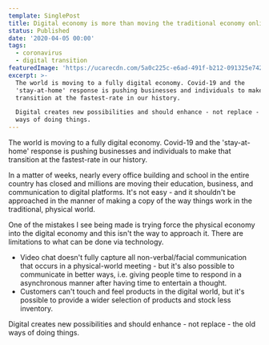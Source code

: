 ```yaml
---
template: SinglePost
title: Digital economy is more than moving the traditional economy online
status: Published
date: '2020-04-05 00:00'
tags:
  - coronavirus
  - digital transition
featuredImage: 'https://ucarecdn.com/5a0c225c-e6ad-491f-b212-091325e7425b/'
excerpt: >-
  The world is moving to a fully digital economy. Covid-19 and the
  'stay-at-home' response is pushing businesses and individuals to make that
  transition at the fastest-rate in our history. 

  Digital creates new possibilities and should enhance - not replace - the old
  ways of doing things.
---
```

The world is moving to a fully digital economy. Covid-19 and the 'stay-at-home' response is pushing businesses and individuals to make that transition at the fastest-rate in our history. 

In a matter of weeks, nearly every office building and school in the entire country has closed and millions are moving their education, business, and communication to digital platforms. It's not easy - and it shouldn't be approached in the manner of making a copy of the way things work in the traditional, physical world. 

One of the mistakes I see being made is trying force the physical economy into the digital economy and this isn't the way to approach it. There are limitations to what can be done via technology. 

* Video chat doesn't fully capture all non-verbal/facial communication that occurs in a physical-world meeting - but it's also possible to communicate in better ways, i.e. giving people time to respond in a asynchronous manner after having time to entertain a thought. 
* Customers can't touch and feel products in the digital world, but it's possible to provide a wider selection of products and stock less inventory. 

Digital creates new possibilities and should enhance - not replace - the old ways of doing things.
